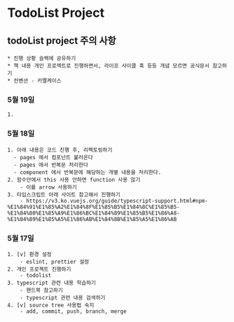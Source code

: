 # TodoList Project

## todoList project 주의 사항
    * 진행 상황 슬랙에 공유하기
    * 책 내용 개인 프로젝트로 진행하면서, 라이프 사이클 훅 등등 개념 모르면 공식문서 참고하기
    * 컨벤션 - 카멜케이스

### 5월 19일
    1. 

### 5월 18일
    1. 아래 내용은 코드 진행 후, 리펙토링하기
      - pages 에서 컴포넌트 불러온다
      - pages 에서 반복문 처리한다
      - component 에서 반복문에 해당하는 개별 내용을 처리한다.
    2. 함수안에서 this 사용 안하면 function 사용 않기
        - 이를 arrow 사용하기
    3. 타입스크립트 아래 사이트 참고해서 진행하기
        - https://v3.ko.vuejs.org/guide/typescript-support.html#npm-%E1%84%91%E1%85%A2%E1%84%8F%E1%85%B5%E1%84%8C%E1%85%B5-%E1%84%80%E1%85%A9%E1%86%BC%E1%84%89%E1%85%B5%E1%86%A8-%E1%84%89%E1%85%A5%E1%86%AB%E1%84%8B%E1%85%A5%E1%86%AB

### 5월 17일
    1. [v] 환경 설정 
        - eslint, prettier 설정
    2. 개인 프로젝트 진행하기
        - todolist
    3. typescript 관련 내용 학습하기
        - 핸드북 참고하기
        - typescript 관련 내용 검색하기
    4. [v] source tree 사용법 숙지
        - add, commit, push, branch, merge

